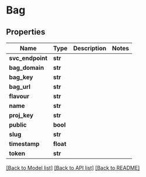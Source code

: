 # Bag

## Properties
Name | Type | Description | Notes
------------ | ------------- | ------------- | -------------
**svc_endpoint** | **str** |  | 
**bag_domain** | **str** |  | 
**bag_key** | **str** |  | 
**bag_url** | **str** |  | 
**flavour** | **str** |  | 
**name** | **str** |  | 
**proj_key** | **str** |  | 
**public** | **bool** |  | 
**slug** | **str** |  | 
**timestamp** | **float** |  | 
**token** | **str** |  | 

[[Back to Model list]](../README.md#documentation-for-models) [[Back to API list]](../README.md#documentation-for-api-endpoints) [[Back to README]](../README.md)


